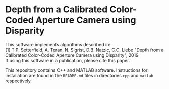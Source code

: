 # Depth from a Calibrated Color-Coded Aperture Camera using Disparity

This software implements algorithms described in:  
[1] T.P. Setterfield, A. Teran, N. Sigrist, D.B. Natzic, C.C. Liebe "Depth from
a Calibrated Color-Coded Aperture Camera using Disparity", 2019  
If using this software in a publication, please cite this paper.

This repository contains C++ and MATLAB software. Instructions for installation
are found in the `README.md` files in directories `cpp` and `matlab`
respectively.
